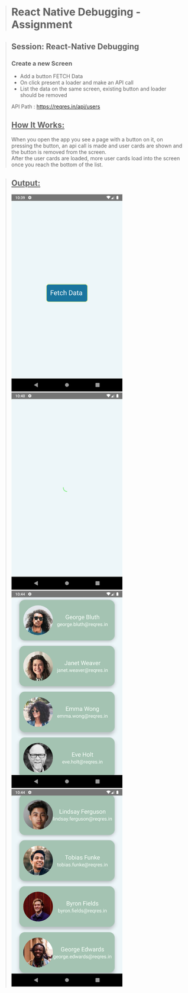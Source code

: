 ># React Native Debugging - Assignment 
>
  
> 
> ## Session: React-Native Debugging
>
> ### Create a new Screen   
> * Add a button FETCH Data  
> * On click present a loader and make an API call   
> * List the data on the same screen, existing button and loader should be removed
>
> API Path : https://reqres.in/api/users  
>
> ## <ins>How It Works: </ins>
> When you open the app you see a page with a button on it, on pressing the button, an api call is made and user cards are shown and the button is removed from the screen.  
> After the user cards are loaded, more user cards load into the screen once you reach the bottom of the list. 
>

> ## <ins>Output: </ins>
> <img width="300" src="./src/asset/ss1.png"></img>
> <img width="300" src="./src/asset/ss2.png"></img>
> <img width="300" src="./src/asset/ss3.png"></img>
> <img width="300" src="./src/asset/ss4.png"></img>